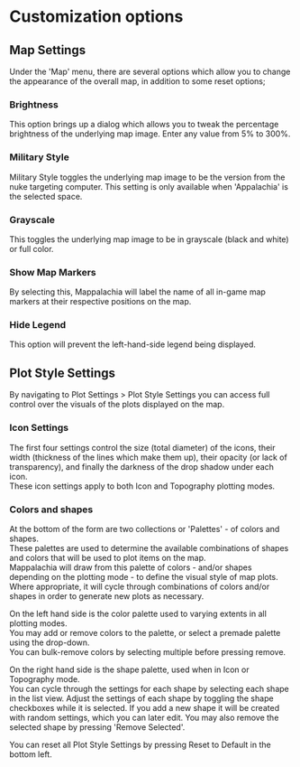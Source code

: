 # Customization options

## Map Settings
Under the 'Map' menu, there are several options which allow you to change the appearance of the overall map, in addition to some reset options;

### Brightness
This option brings up a dialog which allows you to tweak the percentage brightness of the underlying map image. Enter any value from 5% to 300%.

### Military Style
Military Style toggles the underlying map image to be the version from the nuke targeting computer. This setting is only available when 'Appalachia' is the selected space.

### Grayscale
This toggles the underlying map image to be in grayscale (black and white) or full color.

### Show Map Markers
By selecting this, Mappalachia will label the name of all in-game map markers at their respective positions on the map.

### Hide Legend
This option will prevent the left-hand-side legend being displayed.

## Plot Style Settings
By navigating to Plot Settings > Plot Style Settings you can access full control over the visuals of the plots displayed on the map.<br/>

### Icon Settings
The first four settings control the size (total diameter) of the icons, their width (thickness of the lines which make them up), their opacity (or lack of transparency), and finally the darkness of the drop shadow under each icon.<br/>
These icon settings apply to both Icon and Topography plotting modes.

### Colors and shapes
At the bottom of the form are two collections or 'Palettes' - of colors and shapes.<br/>
These palettes are used to determine the available combinations of shapes and colors that will be used to plot items on the map.<br/>
Mappalachia will draw from this palette of colors - and/or shapes depending on the plotting mode - to define the visual style of map plots. Where appropriate, it will cycle through combinations of colors and/or shapes in order to generate new plots as necessary.

On the left hand side is the color palette used to varying extents in all plotting modes.</br>
You may add or remove colors to the palette, or select a premade palette using the drop-down.</br>
You can bulk-remove colors by selecting multiple before pressing remove.<br/>

On the right hand side is the shape palette, used when in Icon or Topography mode.</br>
You can cycle through the settings for each shape by selecting each shape in the list view. Adjust the settings of each shape by toggling the shape checkboxes while it is selected. If you add a new shape it will be created with random settings, which you can later edit. You may also remove the selected shape by pressing 'Remove Selected'.

You can reset all Plot Style Settings by pressing Reset to Default in the bottom left.
